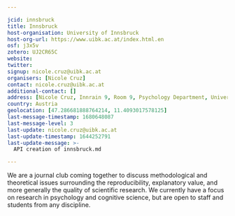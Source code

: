 ```yaml
---

jcid: innsbruck
title: Innsbruck
host-organisation: University of Innsbruck
host-org-url: https://www.uibk.ac.at/index.html.en
osf: j3x5v
zotero: UJ2CR65C
website: 
twitter: 
signup: nicole.cruz@uibk.ac.at
organisers: [Nicole Cruz]
contact: nicole.cruz@uibk.ac.at
additional-contact: []
address: [Nicole Cruz, Innrain 9, Room 9, Psychology Department, University of Innsbruck, Innsbruck, 6020, Austria]
country: Austria
geolocation: [47.286681888764214, 11.4093017578125]
last-message-timestamp: 1680648087
last-message-level: 3
last-update: nicole.cruz@uibk.ac.at
last-update-timestamp: 1644252791
last-update-message: >-
  API creation of innsbruck.md

---
```


We are a journal club coming together to discuss methodological and theoretical issues surrounding the reproducibility, explanatory value, and more generally the quality of scientific research. 
We currently have a focus on research in psychology and cognitive science, but are open to staff and students from any discipline.
